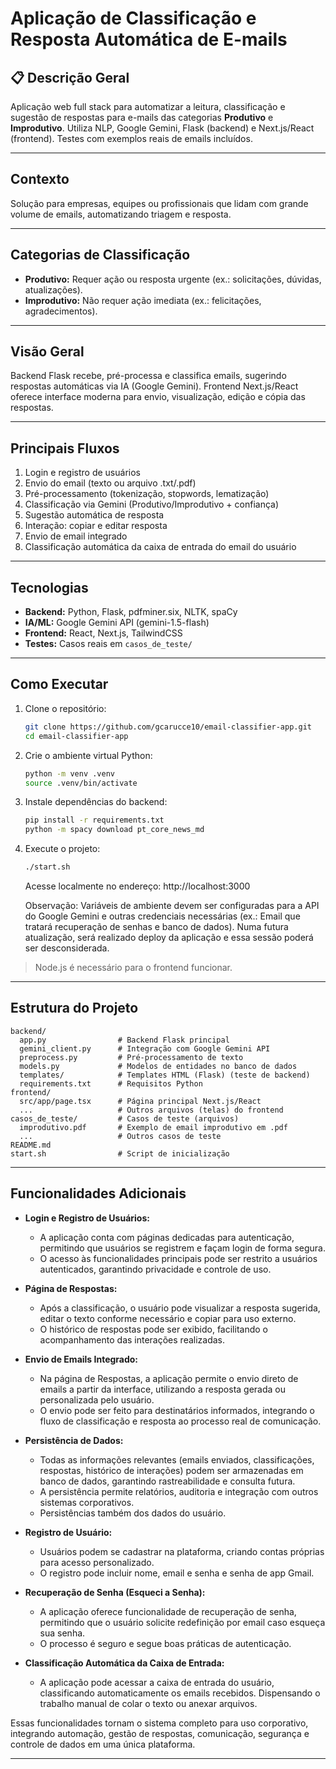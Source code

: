 # Aplicação de Classificação e Resposta Automática de E-mails

## 📋 Descrição Geral
Aplicação web full stack para automatizar a leitura, classificação e sugestão de respostas para e-mails das categorias **Produtivo** e **Improdutivo**. Utiliza NLP, Google Gemini, Flask (backend) e Next.js/React (frontend). Testes com exemplos reais de emails incluídos.

---

## Contexto
Solução para empresas, equipes ou profissionais que lidam com grande volume de emails, automatizando triagem e resposta.

---

## Categorias de Classificação
- **Produtivo:** Requer ação ou resposta urgente (ex.: solicitações, dúvidas, atualizações).
- **Improdutivo:** Não requer ação imediata (ex.: felicitações, agradecimentos).

---

## Visão Geral
Backend Flask recebe, pré-processa e classifica emails, sugerindo respostas automáticas via IA (Google Gemini). Frontend Next.js/React oferece interface moderna para envio, visualização, edição e cópia das respostas.

---

## Principais Fluxos
1. Login e registro de usuários
1. Envio do email (texto ou arquivo .txt/.pdf)
2. Pré-processamento (tokenização, stopwords, lematização)
3. Classificação via Gemini (Produtivo/Improdutivo + confiança)
4. Sugestão automática de resposta
5. Interação: copiar e editar resposta
6. Envio de email integrado
7. Classificação automática da caixa de entrada do email do usuário

---

## Tecnologias
- **Backend:** Python, Flask, pdfminer.six, NLTK, spaCy
- **IA/ML:** Google Gemini API (gemini-1.5-flash)
- **Frontend:** React, Next.js, TailwindCSS
- **Testes:** Casos reais em `casos_de_teste/`

---

## Como Executar
1. Clone o repositório:
   ```bash
   git clone https://github.com/gcarucce10/email-classifier-app.git
   cd email-classifier-app
   ```
2. Crie o ambiente virtual Python:
   ```bash
   python -m venv .venv
   source .venv/bin/activate
   ```
3. Instale dependências do backend:
   ```bash
   pip install -r requirements.txt
   python -m spacy download pt_core_news_md
   ```
4. Execute o projeto:
   ```bash
   ./start.sh
   ```
   Acesse localmente no endereço: http://localhost:3000

   Observação: Variáveis de ambiente devem ser configuradas para a API do Google Gemini e outras credenciais necessárias (ex.: Email que tratará recuperação de senhas e banco de dados). Numa futura atualização, será realizado deploy da aplicação e essa sessão poderá ser desconsiderada.

> Node.js é necessário para o frontend funcionar.

---

## Estrutura do Projeto
```
backend/
  app.py                # Backend Flask principal
  gemini_client.py      # Integração com Google Gemini API
  preprocess.py         # Pré-processamento de texto
  models.py             # Modelos de entidades no banco de dados
  templates/            # Templates HTML (Flask) (teste de backend)
  requirements.txt      # Requisitos Python
frontend/
  src/app/page.tsx      # Página principal Next.js/React
  ...                   # Outros arquivos (telas) do frontend
casos_de_teste/         # Casos de teste (arquivos) 
  improdutivo.pdf       # Exemplo de email improdutivo em .pdf
  ...                   # Outros casos de teste
README.md
start.sh                # Script de inicialização
```
---

## Funcionalidades Adicionais

- **Login e Registro de Usuários:**
  - A aplicação conta com páginas dedicadas para autenticação, permitindo que usuários se registrem e façam login de forma segura.
  - O acesso às funcionalidades principais pode ser restrito a usuários autenticados, garantindo privacidade e controle de uso.

- **Página de Respostas:**
  - Após a classificação, o usuário pode visualizar a resposta sugerida, editar o texto conforme necessário e copiar para uso externo.
  - O histórico de respostas pode ser exibido, facilitando o acompanhamento das interações realizadas.

- **Envio de Emails Integrado:**
  - Na página de Respostas, a aplicação permite o envio direto de emails a partir da interface, utilizando a resposta gerada ou personalizada pelo usuário.
  - O envio pode ser feito para destinatários informados, integrando o fluxo de classificação e resposta ao processo real de comunicação.

- **Persistência de Dados:**
  - Todas as informações relevantes (emails enviados, classificações, respostas, histórico de interações) podem ser armazenadas em banco de dados, garantindo rastreabilidade e consulta futura.
  - A persistência permite relatórios, auditoria e integração com outros sistemas corporativos.
  - Persistências também dos dados do usuário.

- **Registro de Usuário:**
  - Usuários podem se cadastrar na plataforma, criando contas próprias para acesso personalizado.
  - O registro pode incluir nome, email e senha e senha de app Gmail.

- **Recuperação de Senha (Esqueci a Senha):**
  - A aplicação oferece funcionalidade de recuperação de senha, permitindo que o usuário solicite redefinição por email caso esqueça sua senha.
  - O processo é seguro e segue boas práticas de autenticação.

- **Classificação Automática da Caixa de Entrada:**
  - A aplicação pode acessar a caixa de entrada do usuário, classificando automaticamente os emails recebidos. Dispensando o trabalho manual de colar o texto ou anexar arquivos.

Essas funcionalidades tornam o sistema completo para uso corporativo, integrando automação, gestão de respostas, comunicação, segurança e controle de dados em uma única plataforma.

---



